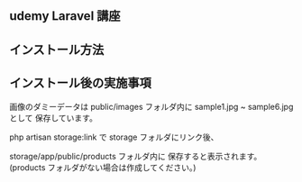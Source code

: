 ## udemy Laravel 講座

## インストール方法

## インストール後の実施事項

画像のダミーデータは
public/images フォルダ内に
sample1.jpg ~ sample6.jpg として
保存しています。

php artisan storage:link で
storage フォルダにリンク後、

storage/app/public/products フォルダ内に
保存すると表示されます。
(products フォルダがない場合は作成してください。)
